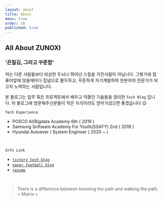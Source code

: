 ```yaml
---
layout: about
title: About
menu: true
order: 10
published: true
---
```


## All About ZUNOXI

### '끈질김, 그리고 꾸준함' 

저는 다른 사람들보다 비상한 두뇌나 뛰어난 스킬을 가진사람이 아닙니다. 그렇기에 컴퓨터앞에 앉을때마다 집념으로 몰두하고, 꾸준하게 자기계발하여 한분야의 전문가가 되고자 노력하는 사람입니다. 

본 블로그는 업무 혹은 프로젝트에서 배우고 익혔던 기술들을 정리한 `Tech Blog` 입니다. 이 블로그에 방문해주신분들이 작은 지식이라도 얻어가셨으면 좋겠습니다 😌


`Tech Experience`
- POSCO AI/Bigdata Academy 6th ( 2019 )
- Samsung Software Academy For Youth(SSAFY) 2nd ( 2019 )
- Hyundai Autoever / System Engineer ( 2020 ~ )

<br>
    
`Info Link`
- [`tistory tech blog`](https://zunoxi.tistory.com/)
- [`naver football blog`](https://blog.naver.com/cross9308)
- [`resume`](http://zunoxi.ddns.net/main.html)

<br>

>There is a difference between knowing the path and walking the path. 
< Matrix >
